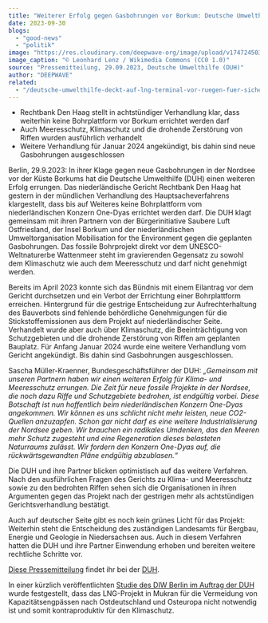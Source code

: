 ```yaml
---
title: "Weiterer Erfolg gegen Gasbohrungen vor Borkum: Deutsche Umwelthilfe erreicht vor Gericht Aufrechterhaltung des Baustopps"
date: 2023-09-30
blogs: 
  - "good-news"
  - "politik"
image: "https://res.cloudinary.com/deepwave-org/image/upload/v1747245032/deepwave.org/Demonstration_against_LNG_vom_Goehren_to_Sellin_on_Ruegen_2023-05-28_168-scaled.jpg"
image_caption: "© Leonhard Lenz / Wikimedia Commons (CC0 1.0)"
source: "Pressemitteilung, 29.09.2023, Deutsche Umwelthilfe (DUH)"
author: "DEEPWAVE"
related: 
  - "/deutsche-umwelthilfe-deckt-auf-lng-terminal-vor-ruegen-fuer-sichere-energieversorgung-von-ostdeutschland-und-osteuropa-nicht-notwendig/"
---
```


- Rechtbank Den Haag stellt in achtstündiger Verhandlung klar, dass weiterhin keine Bohrplattform vor Borkum errichtet werden darf
- Auch Meeresschutz, Klimaschutz und die drohende Zerstörung von Riffen wurden ausführlich verhandelt
- Weitere Verhandlung für Januar 2024 angekündigt, bis dahin sind neue Gasbohrungen ausgeschlossen

Berlin, 29.9.2023: In ihrer Klage gegen neue Gasbohrungen in der Nordsee vor der Küste Borkums hat die Deutsche Umwelthilfe (DUH) einen weiteren Erfolg errungen. Das niederländische Gericht Rechtbank Den Haag hat gestern in der mündlichen Verhandlung des Hauptsacheverfahrens klargestellt, dass bis auf Weiteres keine Bohrplattform vom niederländischen Konzern One-Dyas errichtet werden darf. Die DUH klagt gemeinsam mit ihren Partnern von der Bürgerinitiative Saubere Luft Ostfriesland, der Insel Borkum und der niederländischen Umweltorganisation Mobilisation for the Environment gegen die geplanten Gasbohrungen. Das fossile Bohrprojekt direkt vor dem UNESCO-Weltnaturerbe Wattenmeer steht im gravierenden Gegensatz zu sowohl dem Klimaschutz wie auch dem Meeresschutz und darf nicht genehmigt werden.

Bereits im April 2023 konnte sich das Bündnis mit einem Eilantrag vor dem Gericht durchsetzen und ein Verbot der Errichtung einer Bohrplattform erreichen. Hintergrund für die gestrige Entscheidung zur Aufrechterhaltung des Bauverbots sind fehlende behördliche Genehmigungen für die Stickstoffemissionen aus dem Projekt auf niederländischer Seite. Verhandelt wurde aber auch über Klimaschutz, die Beeinträchtigung von Schutzgebieten und die drohende Zerstörung von Riffen am geplanten Bauplatz. Für Anfang Januar 2024 wurde eine weitere Verhandlung vom Gericht angekündigt. Bis dahin sind Gasbohrungen ausgeschlossen.

Sascha Müller-Kraenner, Bundesgeschäftsführer der DUH: _„Gemeinsam mit unseren Partnern haben wir einen weiteren Erfolg für Klima- und Meeresschutz errungen. Die Zeit für neue fossile Projekte in der Nordsee, die noch dazu Riffe und Schutzgebiete bedrohen, ist endgültig vorbei. Diese Botschaft ist nun hoffentlich beim niederländischen Konzern One-Dyas angekommen. Wir können es uns schlicht nicht mehr leisten, neue CO2-Quellen anzuzapfen. Schon gar nicht darf es eine weitere Industrialisierung der Nordsee geben. Wir brauchen ein radikales Umdenken, das den Meeren mehr Schutz zugesteht und eine Regeneration dieses belasteten Naturraums zulässt. Wir fordern den Konzern One-Dyas auf, die rückwärtsgewandten Pläne endgültig abzublasen.“_

Die DUH und ihre Partner blicken optimistisch auf das weitere Verfahren. Nach den ausführlichen Fragen des Gerichts zu Klima- und Meeresschutz sowie zu den bedrohten Riffen sehen sich die Organisationen in ihren Argumenten gegen das Projekt nach der gestrigen mehr als achtstündigen Gerichtsverhandlung bestätigt.

Auch auf deutscher Seite gibt es noch kein grünes Licht für das Projekt: Weiterhin steht die Entscheidung des zuständigen Landesamts für Bergbau, Energie und Geologie in Niedersachsen aus. Auch in diesem Verfahren hatten die DUH und ihre Partner Einwendung erhoben und bereiten weitere rechtliche Schritte vor.

[Diese Pressemitteilung](https://www.duh.de/presse/pressemitteilungen/pressemitteilung/weiterer-erfolg-gegen-gasbohrungen-vor-borkum-deutsche-umwelthilfe-erreicht-vor-gericht-aufrechterh/) findet ihr bei der [DUH](https://www.duh.de/).

In einer kürzlich veröffentlichten [Studie des DIW Berlin im Auftrag der DUH](https://www.deepwave.org/deutsche-umwelthilfe-deckt-auf-lng-terminal-vor-ruegen-fuer-sichere-energieversorgung-von-ostdeutschland-und-osteuropa-nicht-notwendig/) wurde festgestellt, dass das LNG-Projekt in Mukran für die Vermeidung von Kapazitätsengpässen nach Ostdeutschland und Osteuropa nicht notwendig ist und somit kontraproduktiv für den Klimaschutz.
